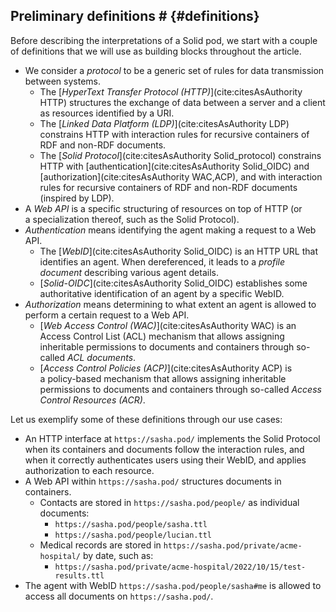 ## Preliminary definitions # {#definitions}

Before describing the interpretations of a Solid pod,
we start with a couple of definitions that we will use as building blocks
throughout the article.

- We consider a <dfn id="dfn-protocol">protocol</dfn> to be
  a generic set of rules for data transmission between systems.
  - The [<dfn id="dfn-http">HyperText Transfer Protocol (HTTP)</dfn>](cite:citesAsAuthority HTTP)
    structures the exchange of data between a server and a client
    as resources identified by a URI.
  - The [<dfn id="dfn-ldp">Linked Data Platform (LDP)</dfn>](cite:citesAsAuthority LDP)
    constrains HTTP with interaction rules
    for recursive containers of RDF and non-RDF documents.
  - The [<dfn id="dfn-solid-protocol">Solid Protocol</dfn>](cite:citesAsAuthority Solid_protocol)
    constrains HTTP with [authentication](cite:citesAsAuthority Solid_OIDC)
    and [authorization](cite:citesAsAuthority WAC,ACP),
    and with interaction rules
    for recursive containers of RDF and non-RDF documents
    (inspired by LDP).
- A <dfn id="dfn-web-api">Web API</dfn> is a specific structuring of resources
  on top of HTTP (or a specialization thereof, such as the Solid Protocol).
- <dfn id="dfn-authentication">Authentication</dfn>
  means identifying the agent making a request to a Web API.
  - The [<dfn id="dfn-webid">WebID</dfn>](cite:citesAsAuthority Solid_OIDC)
    is an HTTP URL that identifies an agent.
    When dereferenced,
    it leads to a <dfn id="dfn-profile-document">profile document</dfn>
    describing various agent details.
  - [<dfn id="dfn-solid-oidc">Solid-OIDC</dfn>](cite:citesAsAuthority Solid_OIDC)
    establishes some authoritative identification of an agent by a specific WebID.
- <dfn id="dfn-authorization">Authorization</dfn>
  means determining to what extent an agent is allowed
  to perform a certain request to a Web API.
  - [<dfn id="dfn-wac">Web Access Control (WAC)</dfn>](cite:citesAsAuthority WAC)
    is an Access Control List (ACL) mechanism
    that allows assigning inheritable permissions to documents and containers
    through so-called _ACL documents_.
  - [<dfn id="dfn-acp">Access Control Policies (ACP)</dfn>](cite:citesAsAuthority ACP)
    is a policy-based mechanism
    that allows assigning inheritable permissions to documents and containers
    through so-called _Access Control Resources (ACR)_.

Let us exemplify some of these definitions through our use cases:

- An HTTP interface at `https://sasha.pod/` implements the Solid Protocol
  when its containers and documents follow the interaction rules,
  and when it correctly authenticates users
  using their WebID,
  and applies authorization to each resource.
- A Web API within `https://sasha.pod/` structures documents in containers.
  - Contacts are stored in `https://sasha.pod/people/`
  as individual documents:
    - `https://sasha.pod/people/sasha.ttl`
    - `https://sasha.pod/people/lucian.ttl`
  - Medical records are stored in `https://sasha.pod/private/acme-hospital/`
  by date, such as:
    - `https://sasha.pod/private/acme-hospital/2022/10/15/test-results.ttl`
- The agent with WebID `https://sasha.pod/people/sasha#me`
  is allowed to access all documents on `https://sasha.pod/`.
